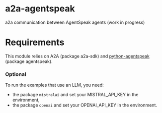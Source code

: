 # a2a-agentspeak
a2a communication between AgentSpeak agents (work in progress)

# Requirements
This module relies on A2A (package a2a-sdk) and [python-agentspeak](https://github.com/niklasf/python-agentspeak) (package agentspeak). 


### Optional
 To run the examples that use an LLM, you need: 
  * the package `mistralai`
and set your MISTRAL_API_KEY in the environment,
  * the package `openai`
and set your OPENAI_API_KEY in the environment.

